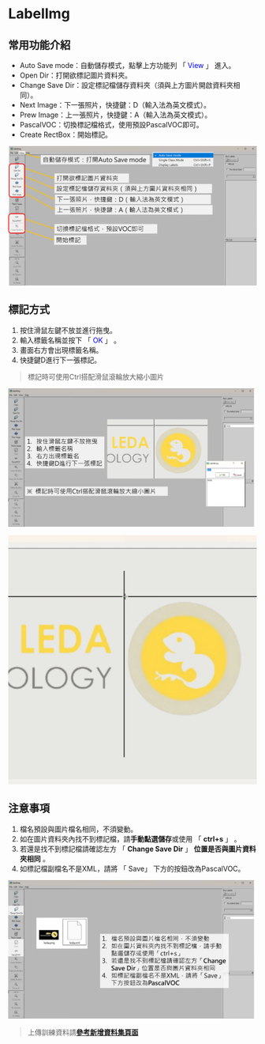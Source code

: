 # LabelImg

## 常用功能介紹

* Auto Save mode：自動儲存模式，點擊上方功能列 「 <font color="blue">View</font> 」 進入。
* Open Dir：打開欲標記圖片資料夾。
* Change Save Dir：設定標記檔儲存資料夾（須與上方圖片開啟資料夾相同）。
* Next Image：下一張照片，快捷鍵：D（輸入法為英文模式）。
* Prew Image：上一張照片，快捷鍵：A（輸入法為英文模式）。
* PascalVOC：切換標記檔格式，使用預設PascalVOC即可。
* Create RectBox：開始標記。

![alt text](image.png)

## 標記方式

1. 按住滑鼠左鍵不放並進行拖曳。
2. 輸入標籤名稱並按下 「 <font color="blue">OK</font> 」 。
3. 畫面右方會出現標籤名稱。
4. 快捷鍵D進行下一張標記。

> 標記時可使用Ctrl搭配滑鼠滾輪放大縮小圖片

![alt text](image-1.png)

![alt text](labelimg.gif)

## 注意事項

1. 檔名預設與圖片檔名相同，不須變動。
2. 如在圖片資料夾內找不到標記檔，請**手動點選儲存**或使用 「 **ctrl+s** 」 。
3. 若還是找不到標記檔請確認左方 「</font> </font>**Change Save Dir**</font> </font>」</font> </font>**位置是否與圖片資料夾相同**</font> 。
4. 如標記檔副檔名不是XML，請將 「 Save」 下方的按鈕改為PascalVOC。

![alt text](image-2.png)

> 上傳訓練資料請[**參考新增資料集頁面**](../../mo-xing-xun-lian-tui-lun/wu-jian-zhen-ce/xin-zeng-zi-liao-ji/)
